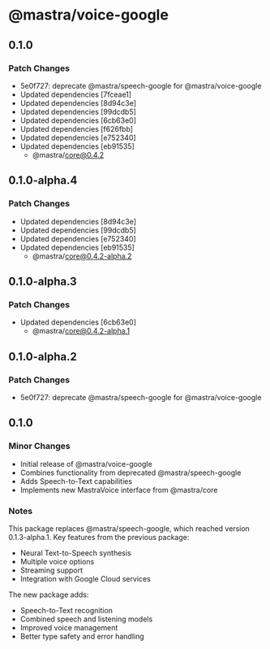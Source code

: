 # @mastra/voice-google

## 0.1.0

### Patch Changes

- 5e0f727: deprecate @mastra/speech-google for @mastra/voice-google
- Updated dependencies [7fceae1]
- Updated dependencies [8d94c3e]
- Updated dependencies [99dcdb5]
- Updated dependencies [6cb63e0]
- Updated dependencies [f626fbb]
- Updated dependencies [e752340]
- Updated dependencies [eb91535]
  - @mastra/core@0.4.2

## 0.1.0-alpha.4

### Patch Changes

- Updated dependencies [8d94c3e]
- Updated dependencies [99dcdb5]
- Updated dependencies [e752340]
- Updated dependencies [eb91535]
  - @mastra/core@0.4.2-alpha.2

## 0.1.0-alpha.3

### Patch Changes

- Updated dependencies [6cb63e0]
  - @mastra/core@0.4.2-alpha.1

## 0.1.0-alpha.2

### Patch Changes

- 5e0f727: deprecate @mastra/speech-google for @mastra/voice-google

## 0.1.0

### Minor Changes

- Initial release of @mastra/voice-google
- Combines functionality from deprecated @mastra/speech-google
- Adds Speech-to-Text capabilities
- Implements new MastraVoice interface from @mastra/core

### Notes

This package replaces @mastra/speech-google, which reached version 0.1.3-alpha.1. Key features from the previous package:

- Neural Text-to-Speech synthesis
- Multiple voice options
- Streaming support
- Integration with Google Cloud services

The new package adds:

- Speech-to-Text recognition
- Combined speech and listening models
- Improved voice management
- Better type safety and error handling
